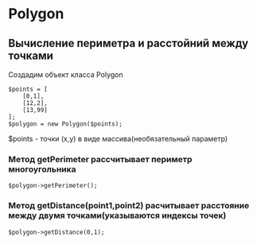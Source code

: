 # Polygon
## Вычисление периметра и расстойний между точками

Создадим объект класса Polygon
```
$points = [
    [0,1],
    [12,2],
    [13,99]
];
$polygon = new Polygon($points);
```
$points - точки (x,y) в виде массива(необязательный параметр)

### Метод getPerimeter рассчитывает периметр многоугольника
```
$polygon->getPerimeter();
```
### Метод getDistance(point1,point2) расчитывает расстояние между двумя точками(указываются индексы точек)
```
$polygon->getDistance(0,1);
```

